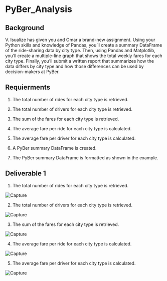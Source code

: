 # PyBer_Analysis

## Background

V. Isualize has given you and Omar a brand-new assignment. Using your Python skills and knowledge of Pandas, you’ll create a summary DataFrame of the ride-sharing data by city type. Then, using Pandas and Matplotlib, you’ll create a multiple-line graph that shows the total weekly fares for each city type. Finally, you’ll submit a written report that summarizes how the data differs by city type and how those differences can be used by decision-makers at PyBer.


## Requierments

1) The total number of rides for each city type is retrieved.

2) The total number of drivers for each city type is retrieved.

3) The sum of the fares for each city type is retrieved.

4) The average fare per ride for each city type is calculated.

5) The average fare per driver for each city type is calculated.

6) A PyBer summary DataFrame is created.

7) The PyBer summary DataFrame is formatted as shown in the example.

## Deliverable 1

1) The total number of rides for each city type is retrieved.

![Capture](https://user-images.githubusercontent.com/89880015/137067318-026c193e-cc42-43b4-b21c-3c892303fd7c.PNG)

2) The total number of drivers for each city type is retrieved.

![Capture](https://user-images.githubusercontent.com/89880015/137067560-5c3aa259-b727-4bda-98d3-6af5d9d4f6d1.PNG)

3) The sum of the fares for each city type is retrieved.

![Capture](https://user-images.githubusercontent.com/89880015/137067800-405e84b9-6b46-4585-b41c-45345397c435.PNG)

4) The average fare per ride for each city type is calculated.

![Capture](https://user-images.githubusercontent.com/89880015/137067932-2c433b06-5045-42ab-b958-e4908495ad80.PNG)

5) The average fare per driver for each city type is calculated.

![Capture](https://user-images.githubusercontent.com/89880015/137068089-2d213ef2-d6b4-483c-a286-d23e7fef8857.PNG)






